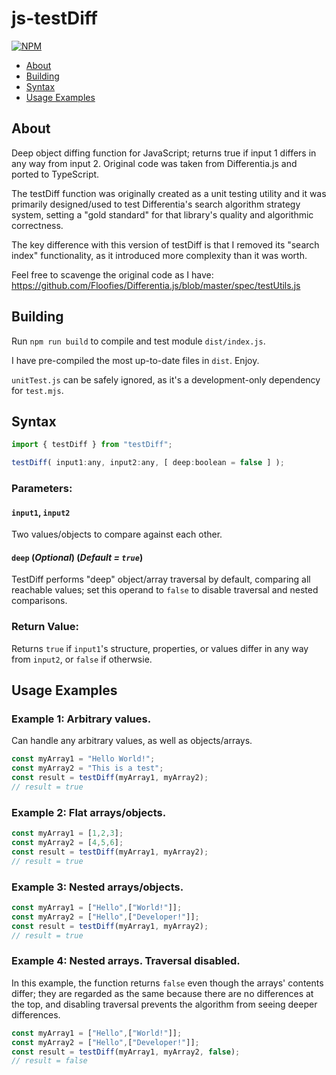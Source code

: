 # js-testDiff

[![NPM](https://nodei.co/npm/@omegion1npm/nihil-nisi-unde.png?compact=true)](https://www.npmjs.com/package/@omegion1npm/nihil-nisi-unde)

- [About](#about)
- [Building](#building)
- [Syntax](#syntax)
- [Usage Examples](#usage-examples)

## About

Deep object diffing function for JavaScript; returns true if input 1 differs in any way from input 2. Original code was taken from Differentia.js and ported to TypeScript.

The testDiff function was originally created as a unit testing utility and it was primarily designed/used to test Differentia's search algorithm strategy system, setting a "gold standard" for that library's quality and algorithmic correctness.

The key difference with this version of testDiff is that I removed its "search index" functionality, as it introduced more complexity than it was worth.

Feel free to scavenge the original code as I have: https://github.com/Floofies/Differentia.js/blob/master/spec/testUtils.js

## Building

Run `npm run build` to compile and test module `dist/index.js`.

I have pre-compiled the most up-to-date files in `dist`. Enjoy.

`unitTest.js` can be safely ignored, as it's a development-only dependency for `test.mjs`.

## Syntax

```JavaScript
import { testDiff } from "testDiff";
```
```JavaScript
testDiff( input1:any, input2:any, [ deep:boolean = false ] );
```

### Parameters:

#### `input1`, `input2`

Two values/objects to compare against each other.

#### `deep` (_Optional_) (_Default = `true`_)

TestDiff performs "deep" object/array traversal by default, comparing all reachable values; set this operand to `false` to disable traversal and nested comparisons.

### Return Value:

Returns `true` if `input1`'s structure, properties, or values differ in any way from `input2`, or `false` if otherwsie.

## Usage Examples

### Example 1: Arbitrary values.

Can handle any arbitrary values, as well as objects/arrays.

```JavaScript
const myArray1 = "Hello World!";
const myArray2 = "This is a test";
const result = testDiff(myArray1, myArray2);
// result = true
```

### Example 2: Flat arrays/objects.

```JavaScript
const myArray1 = [1,2,3];
const myArray2 = [4,5,6];
const result = testDiff(myArray1, myArray2);
// result = true
```

### Example 3: Nested arrays/objects.

```JavaScript
const myArray1 = ["Hello",["World!"]];
const myArray2 = ["Hello",["Developer!"]];
const result = testDiff(myArray1, myArray2);
// result = true
```

### Example 4: Nested arrays. Traversal disabled.

In this example, the function returns `false` even though the arrays' contents differ; they are regarded as the same because there are no differences at the top, and disabling traversal prevents the algorithm from seeing deeper differences.

```JavaScript
const myArray1 = ["Hello",["World!"]];
const myArray2 = ["Hello",["Developer!"]];
const result = testDiff(myArray1, myArray2, false);
// result = false
```